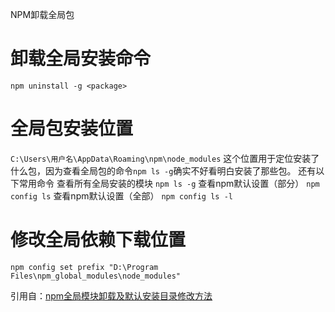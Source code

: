 NPM卸载全局包

# 卸载全局安装命令

`npm uninstall -g <package>`

# 全局包安装位置

`C:\Users\用户名\AppData\Roaming\npm\node_modules`
这个位置用于定位安装了什么包，因为查看全局包的命令`npm ls -g`确实不好看明白安装了那些包。
还有以下常用命令
查看所有全局安装的模块 `npm ls -g`
查看npm默认设置（部分） `npm config ls`
查看npm默认设置（全部） `npm config ls -l`

# 修改全局依赖下载位置

`npm config set prefix "D:\Program Files\npm_global_modules\node_modules"`

引用自：[npm全局模块卸载及默认安装目录修改方法](https://links.jianshu.com/go?to=https%3A%2F%2Fwww.zhangshengrong.com%2Fp%2FAvN6BRbQNm%2F)